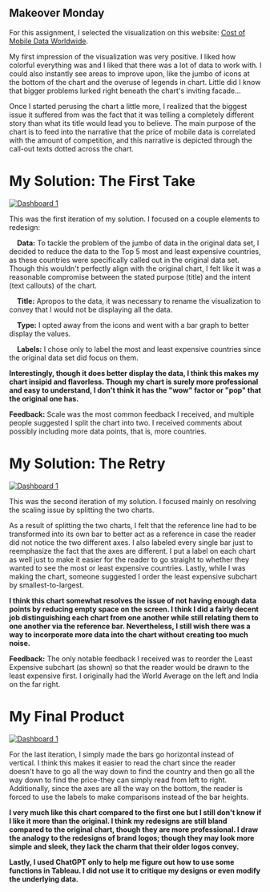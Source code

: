 ## Makeover Monday

For this assignment, I selected the visualization on this website: [Cost of Mobile Data Worldwide](https://www.visualcapitalist.com/cost-of-mobile-data-worldwide/). 

My first impression of the visualization was very positive. I liked how colorful everything was and I liked that there was a lot of data to work with. I could also instantly see areas to improve upon, like the jumbo of icons at the bottom of the chart and the overuse of legends in chart. Little did I know that bigger problems lurked right beneath the chart's inviting facade...

Once I started perusing the chart a little more, I realized that the biggest issue it suffered from was the fact that it was telling a completely different story than what its title would lead you to believe. The main purpose of the chart is to feed into the narrative that the price of mobile data is correlated with the amount of competition, and this narrative is depicted through the call-out texts dotted across the chart.

# My Solution: The First Take

<div class='tableauPlaceholder' id='viz1758132304537' style='position: relative'><noscript><a href='#'><img alt='Dashboard 1 ' src='https:&#47;&#47;public.tableau.com&#47;static&#47;images&#47;Mo&#47;MostandLeastExpensiveCostof1GB&#47;Dashboard1&#47;1_rss.png' style='border: none' /></a></noscript><object class='tableauViz'  style='display:none;'><param name='host_url' value='https%3A%2F%2Fpublic.tableau.com%2F' /> <param name='embed_code_version' value='3' /> <param name='site_root' value='' /><param name='name' value='MostandLeastExpensiveCostof1GB&#47;Dashboard1' /><param name='tabs' value='no' /><param name='toolbar' value='yes' /><param name='static_image' value='https:&#47;&#47;public.tableau.com&#47;static&#47;images&#47;Mo&#47;MostandLeastExpensiveCostof1GB&#47;Dashboard1&#47;1.png' /> <param name='animate_transition' value='yes' /><param name='display_static_image' value='yes' /><param name='display_spinner' value='yes' /><param name='display_overlay' value='yes' /><param name='display_count' value='yes' /><param name='language' value='en-US' /></object></div>                
<script type='text/javascript'>                    
  var divElement = document.getElementById('viz1758132304537');                    
  var vizElement = divElement.getElementsByTagName('object')[0];                    
  if ( divElement.offsetWidth > 800 ) { vizElement.style.width='1000px';vizElement.style.height='827px';} else if ( divElement.offsetWidth > 500 ) { vizElement.style.width='1000px';vizElement.style.height='827px';} else { vizElement.style.width='100%';vizElement.style.height='727px';}                     
  var scriptElement = document.createElement('script');                    
  scriptElement.src = 'https://public.tableau.com/javascripts/api/viz_v1.js';                    vizElement.parentNode.insertBefore(scriptElement, vizElement);                
</script>

This was the first iteration of my solution. I focused on a couple elements to redesign:

&nbsp;&nbsp;&nbsp;&nbsp;**Data:** To tackle the problem of the jumbo of data in the original data set, I decided to reduce the data to the Top 5 most and least expensive countries, as these countries were specifically called out in the original data set. Though this wouldn't perfectly align with the original chart, I felt like it was a reasonable compromise between the stated purpose (title) and the intent (text callouts) of the chart. 

&nbsp;&nbsp;&nbsp;&nbsp;**Title:** Apropos to the data, it was necessary to rename the visualization to convey that I would not be displaying all the data.

&nbsp;&nbsp;&nbsp;&nbsp;**Type:** I opted away from the icons and went with a bar graph to better display the values. 

&nbsp;&nbsp;&nbsp;&nbsp;**Labels:** I chose only to label the most and least expensive countries since the original data set did focus on them. 
  
**Interestingly, though it does better display the data, I think this makes my chart insipid and flavorless. Though my chart is surely more professional and easy to understand, I don't think it has the "wow" factor or "pop" that the original one has.**

**Feedback:** Scale was the most common feedback I received, and multiple people suggested I split the chart into two. I received comments about possibly including more data points, that is, more countries. 

# My Solution: The Retry

<div class='tableauPlaceholder' id='viz1758133837695' style='position: relative'><noscript><a href='#'><img alt='Dashboard 1 ' src='https:&#47;&#47;public.tableau.com&#47;static&#47;images&#47;Co&#47;Costof1GBRevised&#47;Dashboard1&#47;1_rss.png' style='border: none' /></a></noscript><object class='tableauViz'  style='display:none;'><param name='host_url' value='https%3A%2F%2Fpublic.tableau.com%2F' /> <param name='embed_code_version' value='3' /> <param name='site_root' value='' /><param name='name' value='Costof1GBRevised&#47;Dashboard1' /><param name='tabs' value='no' /><param name='toolbar' value='yes' /><param name='static_image' value='https:&#47;&#47;public.tableau.com&#47;static&#47;images&#47;Co&#47;Costof1GBRevised&#47;Dashboard1&#47;1.png' /> <param name='animate_transition' value='yes' /><param name='display_static_image' value='yes' /><param name='display_spinner' value='yes' /><param name='display_overlay' value='yes' /><param name='display_count' value='yes' /><param name='language' value='en-US' /><param name='filter' value='publish=yes' /></object></div>                
<script type='text/javascript'>                    
  var divElement = document.getElementById('viz1758133837695');                    
  var vizElement = divElement.getElementsByTagName('object')[0];                    
  if ( divElement.offsetWidth > 800 ) { vizElement.style.width='1000px';vizElement.style.height='827px';} else if ( divElement.offsetWidth > 500 ) { vizElement.style.width='1000px';vizElement.style.height='827px';} else { vizElement.style.width='100%';vizElement.style.height='777px';}                     
  var scriptElement = document.createElement('script');                    
  scriptElement.src = 'https://public.tableau.com/javascripts/api/viz_v1.js';                    vizElement.parentNode.insertBefore(scriptElement, vizElement);                
</script>

This was the second iteration of my solution. I focused mainly on resolving the scaling issue by splitting the two charts. 

As a result of splitting the two charts, I felt that the reference line had to be transformed into its own bar to better act as a reference in case the reader did not notice the two different axes. I also labeled every single bar just to reemphasize the fact that the axes are different. I put a label on each chart as well just to make it easier for the reader to go straight to whether they wanted to see the most or least expensive countries. Lastly, while I was making the chart, someone suggested I order the least expensive subchart by smallest-to-largest.

**I think this chart somewhat resolves the issue of not having enough data points by reducing empty space on the screen. I think I did a fairly decent job distinguishing each chart from one another while still relating them to one another via the reference bar. Nevertheless, I still wish there was a way to incorporate more data into the chart without creating too much noise.**

**Feedback:** The only notable feedback I received was to reorder the Least Expensive subchart (as shown) so that the reader would be drawn to the least expensive first. I originally had the World Average on the left and India on the far right.

# My Final Product

<div class='tableauPlaceholder' id='viz1758135689918' style='position: relative'><noscript><a href='#'><img alt='Dashboard 1 ' src='https:&#47;&#47;public.tableau.com&#47;static&#47;images&#47;Co&#47;Costof1GBRevisedFinal&#47;Dashboard1&#47;1_rss.png' style='border: none' /></a></noscript><object class='tableauViz'  style='display:none;'><param name='host_url' value='https%3A%2F%2Fpublic.tableau.com%2F' /> <param name='embed_code_version' value='3' /> <param name='site_root' value='' /><param name='name' value='Costof1GBRevisedFinal&#47;Dashboard1' /><param name='tabs' value='no' /><param name='toolbar' value='yes' /><param name='static_image' value='https:&#47;&#47;public.tableau.com&#47;static&#47;images&#47;Co&#47;Costof1GBRevisedFinal&#47;Dashboard1&#47;1.png' /> <param name='animate_transition' value='yes' /><param name='display_static_image' value='yes' /><param name='display_spinner' value='yes' /><param name='display_overlay' value='yes' /><param name='display_count' value='yes' /><param name='language' value='en-US' /><param name='filter' value='publish=yes' /></object></div>                
<script type='text/javascript'>                    
  var divElement = document.getElementById('viz1758135689918');                    
  var vizElement = divElement.getElementsByTagName('object')[0];                    
  if ( divElement.offsetWidth > 800 ) { vizElement.style.width='1000px';vizElement.style.height='827px';} else if ( divElement.offsetWidth > 500 ) { vizElement.style.width='1000px';vizElement.style.height='827px';} else { vizElement.style.width='100%';vizElement.style.height='777px';}                     
  var scriptElement = document.createElement('script');                    
  scriptElement.src = 'https://public.tableau.com/javascripts/api/viz_v1.js';                    vizElement.parentNode.insertBefore(scriptElement, vizElement);                
</script>

For the last iteration, I simply made the bars go horizontal instead of vertical. I think this makes it easier to read the chart since the reader doesn't have to go all the way down to find the country and then go all the way down to find the price-they can simply read from left to right. Additionally, since the axes are all the way on the bottom, the reader is forced to use the labels to make comparisons instead of the bar heights.

**I very much like this chart compared to the first one but I still don't know if I like it more than the original. I think my redesigns are still bland compared to the original chart, though they are more professional. I draw the analogy to the redesigns of brand logos; though they may look more simple and sleek, they lack the charm that their older logos convey.**

**Lastly, I used ChatGPT only to help me figure out how to use some functions in Tableau. I did not use it to critique my designs or even modify the underlying data.**
